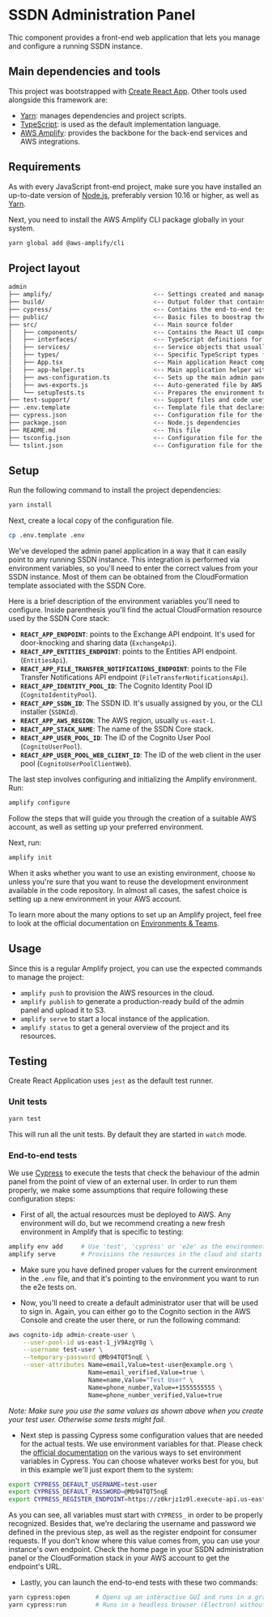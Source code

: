 # SSDN Administration Panel

Thic component provides a front-end web application that lets you manage and configure a running SSDN instance.

## Main dependencies and tools

This project was bootstrapped with [Create React App](https://github.com/facebook/create-react-app). Other tools used
alongside this framework are:

- [Yarn](https://yarnpkg.com/en/): manages dependencies and project scripts.
- [TypeScript](https://www.typescriptlang.org/): is used as the default implementation language.
- [AWS Amplify](https://aws-amplify.github.io/): provides the backbone for the back-end services and AWS integrations.

## Requirements

As with every JavaScript front-end project, make sure you have installed an up-to-date version of
[Node.js](https://nodejs.org/en/download/), preferably version 10.16 or higher, as well
as [Yarn](https://yarnpkg.com/en/).

Next, you need to install the AWS Amplify CLI package globally in your system.

```bash
yarn global add @aws-amplify/cli
```

## Project layout

```bash
admin
├── amplify/                            <-- Settings created and managed by Amplify
├── build/                              <-- Output folder that contains the generated build
├── cypress/                            <-- Contains the end-to-end tests
├── public/                             <-- Basic files to boostrap the application inside the browser
├── src/                                <-- Main source folder
│   ├── components/                     <-- Contains the React UI components
│   ├── interfaces/                     <-- TypeScript definitions for application objects
│   ├── services/                       <-- Service objects that usually communicate with external resources
│   ├── types/                          <-- Specific TypeScript types for libraries that do not include them
│   ├── App.tsx                         <-- Main application React component
│   ├── app-helper.ts                   <-- Main application helper with utility functions
│   ├── aws-configuration.ts            <-- Sets up the main admin panel configuration
│   ├── aws-exports.js                  <-- Auto-generated file by AWS Amplify that contains the current configuration
│   └── setupTests.ts                   <-- Prepares the environment to run the tests
├── test-support/                       <-- Support files and code useful for testing
├── .env.template                       <-- Template file that declares environment variables for the project
├── cypress.json                        <-- Configuration file for the Cypress test runner
├── package.json                        <-- Node.js dependencies
├── README.md                           <-- This file
├── tsconfig.json                       <-- Configuration file for the TypeScript compiler
└── tslint.json                         <-- Configuration file for the TypeScript linter
```

## Setup

Run the following command to install the project dependencies:

```bash
yarn install
```

Next, create a local copy of the configuration file.

```bash
cp .env.template .env
```

We've developed the admin panel application in a way that it can easily point to any running SSDN instance. This
integration is performed via environment variables, so you'll need to enter the correct values from your SSDN instance.
Most of them can be obtained from the CloudFormation template associated with the SSDN Core.

Here is a brief description of the environment variables you'll need to configure. Inside parenthesis you'll find the
actual CloudFormation resource used by the SSDN Core stack:

- **`REACT_APP_ENDPOINT`**: points to the Exchange API endpoint. It's used for door-knocking and sharing
  data (`ExchangeApi`).
- **`REACT_APP_ENTITIES_ENDPOINT`**: points to the Entities API endpoint. (`EntitiesApi`).
- **`REACT_APP_FILE_TRANSFER_NOTIFICATIONS_ENDPOINT`**: points to the File Transfer Notifications API endpoint
  (`FileTransferNotificationsApi`).
- **`REACT_APP_IDENTITY_POOL_ID`**: The Cognito Identity Pool ID (`CognitoIdentityPool`).
- **`REACT_APP_SSDN_ID`**: The SSDN ID. It's usually assigned by you, or the CLI installer (`SSDNId`).
- **`REACT_APP_AWS_REGION`**: The AWS region, usually `us-east-1`.
- **`REACT_APP_STACK_NAME`**: The name of the SSDN Core stack.
- **`REACT_APP_USER_POOL_ID`**: The ID of the Cognito User Pool (`CognitoUserPool`).
- **`REACT_APP_USER_POOL_WEB_CLIENT_ID`**: The ID of the web client in the user pool (`CognitoUserPoolClientWeb`).

The last step involves configuring and initializing the Amplify environment. Run:

```bash
amplify configure
```

Follow the steps that will guide you through the creation of a suitable AWS account, as well as setting up your
preferred environment.

Next, run:

```bash
amplify init
```

When it asks whether you want to use an existing environment, choose `No` unless you're sure that you want to reuse the
development environment available in the code repository. In almost all cases, the safest choice is setting up a new
environment in your AWS account.

To learn more about the many options to set up an Amplify project, feel free to look at the official documentation on
[Environments & Teams](https://aws-amplify.github.io/docs/cli-toolchain/quickstart#environments--teams).

## Usage

Since this is a regular Amplify project, you can use the expected commands to manage the project:

- `amplify push` to provision the AWS resources in the cloud.
- `amplify publish` to generate a production-ready build of the admin panel and upload it to S3.
- `amplify serve` to start a local instance of the application.
- `amplify status` to get a general overview of the project and its resources.

## Testing

Create React Application uses `jest` as the default test runner.

### Unit tests

```bash
yarn test
```

This will run all the unit tests. By default they are started in `watch` mode.

### End-to-end tests

We use [Cypress](https://www.cypress.io/) to execute the tests that check the behaviour of the
admin panel from the point of view of an external user. In order to run them properly, we make some
assumptions that require following these configuration steps:

- First of all, the actual resources must be deployed to AWS. Any environment will do, but we
  recommend creating a new fresh environment in Amplify that is specific to testing:

```bash
amplify env add     # Use 'test', 'cypress' or 'e2e' as the environment name when it asks
amplify serve       # Provisions the resources in the cloud and starts the application locally
```

- Make sure you have defined proper values for the current environment in the `.env` file, and that
  it's pointing to the environment you want to run the e2e tests on.

- Now, you'll need to create a default administrator user that will be used to sign in. Again, you can
  either go to the Cognito section in the AWS Console and create the user there, or run the
  following command:

```bash
aws cognito-idp admin-create-user \
    --user-pool-id us-east-1_jV9AzgY8g \
    --username test-user \
    --temporary-password @Mb94TQT5nqE \
    --user-attributes Name=email,Value=test-user@example.org \
                      Name=email_verified,Value=true \
                      Name=name,Value="Test User" \
                      Name=phone_number,Value=+1555555555 \
                      Name=phone_number_verified,Value=true
```

_Note: Make sure you use the same values as shown above when you create your test user. Otherwise some tests might
fail._

- Next step is passing Cypress some configuration values that are needed for the actual tests. We
  use environment variables for that. Please check the
  [official documentation](https://docs.cypress.io/guides/guides/environment-variables.html#Setting)
  on the various ways to set environment variables in Cypress. You can choose whatever works best
  for you, but in this example we'll just export them to the system:

```bash
export CYPRESS_DEFAULT_USERNAME=test-user
export CYPRESS_DEFAULT_PASSWORD=@Mb94TQT5nqE
export CYPRESS_REGISTER_ENDPOINT=https://z0krjz1z0l.execute-api.us-east-1.amazonaws.com/test/register
```

As you can see, all variables must start with `CYPRESS_` in order to be properly recognized.
Besides that, we're declaring the username and password we defined in the previous step, as well as
the register endpoint for consumer requests. If you don't know where this value comes from, you can
use your instance's own endpoint. Check the home page in your SSDN administration panel or the
CloudFormation stack in your AWS account to get the endpoint's URL.

- Lastly, you can launch the end-to-end tests with these two commands:

```bash
yarn cypress:open       # Opens up an interactive GUI and runs in a graphical browser
yarn cypress:run        # Runs in a headless browser (Electron) without user intervention
```
